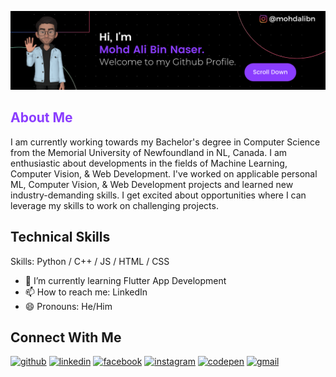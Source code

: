 

![](https://github.com/mohdalibn/mohdalibn/blob/main/Github%20Profile%20Banner.png)

<h2 style="color:#8b3dff">About Me</h2>
I am currently working towards my Bachelor's degree in Computer Science from the Memorial University of Newfoundland in NL, Canada. I am enthusiastic about developments in the fields of Machine Learning, Computer Vision, & Web Development. I've worked on applicable personal ML, Computer Vision, & Web Development projects and learned new industry-demanding skills. I get excited about opportunities where I can leverage my skills to work on challenging projects.

<h2>Technical Skills</h2>

Skills: Python / C++ / JS / HTML / CSS

- 🌱 I’m currently learning Flutter App Development 
- 📫 How to reach me: LinkedIn 
- 😄 Pronouns: He/Him 

<h2>Connect With Me</h2>

[<img src='https://cdn.jsdelivr.net/npm/simple-icons@3.0.1/icons/github.svg' alt='github' height='40'>](https://github.com/mohdalibn)  [<img src='https://cdn.jsdelivr.net/npm/simple-icons@3.0.1/icons/linkedin.svg' alt='linkedin' height='40'>](https://www.linkedin.com/in/mohdalibn/)  [<img src='https://cdn.jsdelivr.net/npm/simple-icons@3.0.1/icons/facebook.svg' alt='facebook' height='40'>](https://www.facebook.com/mohdalibn)  [<img src='https://cdn.jsdelivr.net/npm/simple-icons@3.0.1/icons/instagram.svg' alt='instagram' height='40'>](https://www.instagram.com/mohdalibn/)  [<img src='https://cdn.jsdelivr.net/npm/simple-icons@3.0.1/icons/codepen.svg' alt='codepen' height='40'>](https://codepen.io/mohdalibn)  [<img src='https://cdn.jsdelivr.net/npm/simple-icons@3.0.1/icons/gmail.svg' alt='gmail' height='40'>](testemail@gmail.com)  


